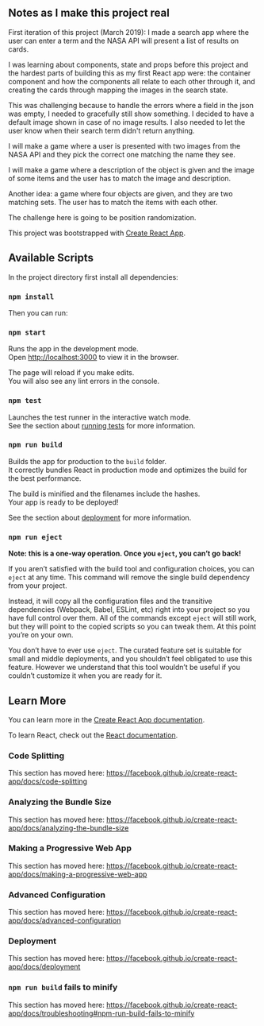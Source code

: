 ## Notes as I make this project real

First iteration of this project (March 2019): I made a search app where the user can enter a term and the NASA API will present a list of results on cards.

I was learning about components, state and props before this project and the hardest parts of building this as my first React app were: the container component and how the components all relate to each other through it, and creating the cards through mapping the images in the search state.

This was challenging because to handle the errors where a field in the json was empty, I needed to gracefully still show something. I decided to have a default image shown in case of no image results. I also needed to let the user know when their search term didn't return anything.

I will make a game where a user is presented with two images from the NASA API and they pick the correct one matching the name they see.

I will make a game where a description of the object is given and the image of some items and the user has to match the image and description.

Another idea: a game where four objects are given, and they are two matching sets. The user has to match the items with each other.

The challenge here is going to be position randomization.


This project was bootstrapped with [Create React App](https://github.com/facebook/create-react-app).

## Available Scripts


In the project directory first install all dependencies:

### `npm install`

Then you can run:

### `npm start`

Runs the app in the development mode.<br>
Open [http://localhost:3000](http://localhost:3000) to view it in the browser.

The page will reload if you make edits.<br>
You will also see any lint errors in the console.

### `npm test`

Launches the test runner in the interactive watch mode.<br>
See the section about [running tests](https://facebook.github.io/create-react-app/docs/running-tests) for more information.

### `npm run build`

Builds the app for production to the `build` folder.<br>
It correctly bundles React in production mode and optimizes the build for the best performance.

The build is minified and the filenames include the hashes.<br>
Your app is ready to be deployed!

See the section about [deployment](https://facebook.github.io/create-react-app/docs/deployment) for more information.

### `npm run eject`

**Note: this is a one-way operation. Once you `eject`, you can’t go back!**

If you aren’t satisfied with the build tool and configuration choices, you can `eject` at any time. This command will remove the single build dependency from your project.

Instead, it will copy all the configuration files and the transitive dependencies (Webpack, Babel, ESLint, etc) right into your project so you have full control over them. All of the commands except `eject` will still work, but they will point to the copied scripts so you can tweak them. At this point you’re on your own.

You don’t have to ever use `eject`. The curated feature set is suitable for small and middle deployments, and you shouldn’t feel obligated to use this feature. However we understand that this tool wouldn’t be useful if you couldn’t customize it when you are ready for it.

## Learn More

You can learn more in the [Create React App documentation](https://facebook.github.io/create-react-app/docs/getting-started).

To learn React, check out the [React documentation](https://reactjs.org/).

### Code Splitting

This section has moved here: https://facebook.github.io/create-react-app/docs/code-splitting

### Analyzing the Bundle Size

This section has moved here: https://facebook.github.io/create-react-app/docs/analyzing-the-bundle-size

### Making a Progressive Web App

This section has moved here: https://facebook.github.io/create-react-app/docs/making-a-progressive-web-app

### Advanced Configuration

This section has moved here: https://facebook.github.io/create-react-app/docs/advanced-configuration

### Deployment

This section has moved here: https://facebook.github.io/create-react-app/docs/deployment

### `npm run build` fails to minify

This section has moved here: https://facebook.github.io/create-react-app/docs/troubleshooting#npm-run-build-fails-to-minify
